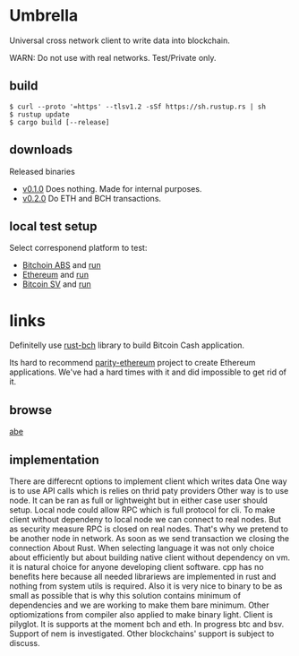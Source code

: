 # Umbrella

Universal cross network client to write data into blockchain.

WARN: Do not use with real networks. Test/Private only.

## build

```
$ curl --proto '=https' --tlsv1.2 -sSf https://sh.rustup.rs | sh
$ rustup update
$ cargo build [--release]
```

## downloads

Released binaries

* [v0.1.0](https://github.com/flyingw/umbrella/releases/tag/v0.1.0) Does nothing. Made for internal purposes.
* [v0.2.0](https://github.com/flyingw/umbrella/releases/tag/v0.2.0) Do ETH and BCH transactions.

## local test setup

Select corresponend platform to test:

* [Bitchoin ABS](doc/bch/test-setup.md) and [run](./test.sh)
* [Ethereum](doc/eth/test-setup.md)     and [run](./testht.sh)
* [Bitcoin SV](doc/bsv/test-setup.md)   and [run](./test_bsv.sh)

# links

Definitelly use [rust-bch](https://github.com/brentongunning/rust-bch) library to build Bitcoin Cash application.

Its hard to recommend [parity-ethereum](https://github.com/paritytech/parity-ethereum) project to create Ethereum applications.
We've had a hard times with it and did impossible to get rid of it.

## browse

[abe](https://github.com/marioschlipf/bitcoin-abe)

## implementation

There are differecnt options to implement client which writes data
One way is to use API calls which is relies on thrid paty providers
Other way is to use node. It can be ran as full or lightweight but in either
case user should setup. Local node could allow RPC which is full protocol for cli.
To make client without dependeny to local node we can connect to real nodes.
But as security measure RPC is closed on real nodes. That's why we pretend to be another
node in network. As soon as we send transaction we closing the connection
About Rust. When selecting language it was not only choice about efficiently
but about building native client without dependency on vm. it is natural choice
for anyone developing client software. cpp has no benefits here because all
needed librariews are implemented in rust and nothing from system utils is required.
Also it is very nice to binary to be as small as possible that is why this solution
contains minimum of dependencies and we are working to make them bare minimum.
Other optiomizations from compiler also applied to make binary light.
Client is pilyglot. It is supports at the moment bch and eth. In progress btc and bsv.
Support of nem is investigated. Other blockchains' support is subject to discuss.